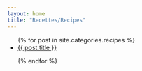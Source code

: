 ```yaml
---
layout: home
title: "Recettes/Recipes"
---
```


<ul>
{% for post in site.categories.recipes %}

<li>
  <a href="{{ site.url }}{{ post.url }}">{{ post.title }}</a>
</li>
  
{% endfor %}
</ul>


